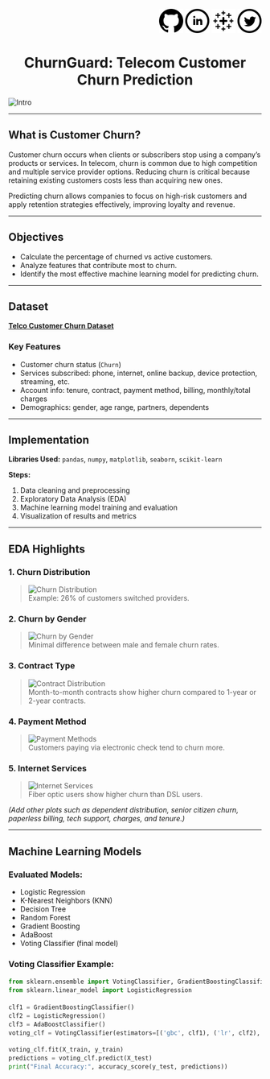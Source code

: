 <div align="right">
  
[1]: https://github.com/vinit-thummar
[2]: https://www.linkedin.com/in/vinit-thummar-58b731281/
[3]: https://public.tableau.com/
[4]: https://twitter.com/

[![github](https://raw.githubusercontent.com/vinit-thummar/ChurnGuard-Telco/main/icons/git.svg)][1]
[![linkedin](https://raw.githubusercontent.com/vinit-thummar/ChurnGuard-Telco/main/icons/iconmonstr-linkedin-5.svg)][2]
[![tableau](https://raw.githubusercontent.com/vinit-thummar/ChurnGuard-Telco/main/icons/icons8-tableau-software%20(1).svg)][3]
[![twitter](https://raw.githubusercontent.com/vinit-thummar/ChurnGuard-Telco/main/icons/iconmonstr-twitter-5.svg)][4]

</div>

# <div align="center">ChurnGuard: Telecom Customer Churn Prediction</div>

![Intro](https://raw.githubusercontent.com/vinit-thummar/ChurnGuard-Telco/main/output/customer_churn_intro.png)

---

## What is Customer Churn?

Customer churn occurs when clients or subscribers stop using a company’s products or services. In telecom, churn is common due to high competition and multiple service provider options. Reducing churn is critical because retaining existing customers costs less than acquiring new ones.  

Predicting churn allows companies to focus on high-risk customers and apply retention strategies effectively, improving loyalty and revenue.  

---

## Objectives

- Calculate the percentage of churned vs active customers.  
- Analyze features that contribute most to churn.  
- Identify the most effective machine learning model for predicting churn.  

---

## Dataset

**[Telco Customer Churn Dataset](https://www.kaggle.com/bhartiprasad17/customer-churn-prediction/data)**

### Key Features

- Customer churn status (`Churn`)  
- Services subscribed: phone, internet, online backup, device protection, streaming, etc.  
- Account info: tenure, contract, payment method, billing, monthly/total charges  
- Demographics: gender, age range, partners, dependents  

---

## Implementation

**Libraries Used:** `pandas`, `numpy`, `matplotlib`, `seaborn`, `scikit-learn`  

**Steps:**

1. Data cleaning and preprocessing  
2. Exploratory Data Analysis (EDA)  
3. Machine learning model training and evaluation  
4. Visualization of results and metrics  

---

## EDA Highlights

### 1. Churn Distribution
> ![Churn Distribution](https://raw.githubusercontent.com/vinit-thummar/ChurnGuard-Telco/main/output/churn_distribution.png)  
> Example: 26% of customers switched providers.  

### 2. Churn by Gender
> ![Churn by Gender](https://raw.githubusercontent.com/vinit-thummar/ChurnGuard-Telco/main/output/churn_by_gender.png)  
> Minimal difference between male and female churn rates.  

### 3. Contract Type
> ![Contract Distribution](https://raw.githubusercontent.com/vinit-thummar/ChurnGuard-Telco/main/output/contract_distribution.png)  
> Month-to-month contracts show higher churn compared to 1-year or 2-year contracts.  

### 4. Payment Method
> ![Payment Methods](https://raw.githubusercontent.com/vinit-thummar/ChurnGuard-Telco/main/output/payment_methods.png)  
> Customers paying via electronic check tend to churn more.  

### 5. Internet Services
> ![Internet Services](https://raw.githubusercontent.com/vinit-thummar/ChurnGuard-Telco/main/output/internet_services.png)  
> Fiber optic users show higher churn than DSL users.  

*(Add other plots such as dependent distribution, senior citizen churn, paperless billing, tech support, charges, and tenure.)*  

---

## Machine Learning Models

### Evaluated Models:

- Logistic Regression  
- K-Nearest Neighbors (KNN)  
- Decision Tree  
- Random Forest  
- Gradient Boosting  
- AdaBoost  
- Voting Classifier (final model)  

### Voting Classifier Example:
```python
from sklearn.ensemble import VotingClassifier, GradientBoostingClassifier, AdaBoostClassifier
from sklearn.linear_model import LogisticRegression

clf1 = GradientBoostingClassifier()
clf2 = LogisticRegression()
clf3 = AdaBoostClassifier()
voting_clf = VotingClassifier(estimators=[('gbc', clf1), ('lr', clf2), ('abc', clf3)], voting='soft')

voting_clf.fit(X_train, y_train)
predictions = voting_clf.predict(X_test)
print("Final Accuracy:", accuracy_score(y_test, predictions))
